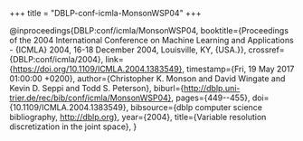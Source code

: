 +++
title = "DBLP-conf-icmla-MonsonWSP04"
+++

@inproceedings{DBLP:conf/icmla/MonsonWSP04,
   booktitle={Proceedings of the 2004 International Conference on Machine Learning
and Applications - {ICMLA} 2004, 16-18 December 2004, Louisville, KY, {USA.}},
   crossref={DBLP:conf/icmla/2004},
   link={https://doi.org/10.1109/ICMLA.2004.1383549},
   timestamp={Fri, 19 May 2017 01:00:00 +0200},
   author={Christopher K. Monson and
David Wingate and
Kevin D. Seppi and
Todd S. Peterson},
   biburl={http://dblp.uni-trier.de/rec/bib/conf/icmla/MonsonWSP04},
   pages={449--455},
   doi={10.1109/ICMLA.2004.1383549},
   bibsource={dblp computer science bibliography, http://dblp.org},
   year={2004},
   title={Variable resolution discretization in the joint space},
}
